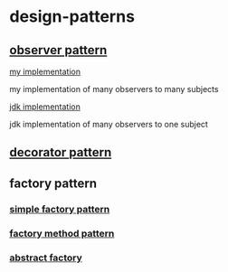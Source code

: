 # design-patterns

## [observer pattern](https://blog.csdn.net/codingtu/article/details/89392812)
[my implementation](https://github.com/zhuzhenke/design-patterns/tree/master/observer/src/main/java/com/design/pattern/observer/me)

 my implementation of many observers to many subjects

[jdk implementation](https://github.com/zhuzhenke/design-patterns/tree/master/observer/src/main/java/com/design/pattern/observer/jdk)

jdk implementation of many observers to one subject

## [decorator pattern](https://github.com/zhuzhenke/design-patterns/tree/master/decorator/src/main/java/com/design/pattern/decorator)

## factory pattern

### [simple factory pattern](https://github.com/zhuzhenke/design-patterns/tree/master/factory-simplefactory/src/main/java/com/design/pattern/factory/simplefactory)

### [factory method pattern](https://github.com/zhuzhenke/design-patterns/tree/master/factory-factorymethod/src/main/java/com/design/pattern/factory/factorymethod)

### [abstract factory](https://github.com/zhuzhenke/design-patterns/tree/master/factory-abstractfactory/src/main/java/com/design/pattern/factory/abstractfactory)

